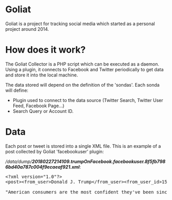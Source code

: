 # Goliat
Goliat is a project for tracking social media which started as a personal project around 2014.

# How does it work?
The Goliat Collector is a PHP script which can be executed as a daemon.
Using a plugin, it connects to Facebook and Twitter periodically to get data and store it into the local machine.

The data stored will depend on the definition of the 'sondas'.
Each sonda will define:
- Plugin used to connect to the data source (Twitter Search, Twitter User Feed, Facebook Page...)
- Search Query or Account ID.

# Data
Each post or tweet is stored into a single XML file. This is an example of a post collected by Goliat 'facebookuser' plugin:

<i>/data/dump/<b>20180227214109.trumpOnFacebook.facebookuser.8f5fb7986bd40a787c004f9ecaeaf921.xml</b></i>:
<pre>
&lt;?xml version="1.0"?&gt;
&lt;post&gt;&lt;from_user&gt;Donald J. Trump&lt;/from_user&gt;&lt;from_user_id&gt;153080620724&lt;/from_user_id&gt;&lt;profile_image_url&gt;https://graph.facebook.com/153080620724/picture&lt;/profile_image_url&gt;&lt;text&gt;Tremendous things are happening!

"American consumers are the most confident they've been since 2000&#x2026;The unemployment rate has stayed at a 17-year low." https://usat.ly/2Fc6RmK&lt;/text&gt;&lt;created_at&gt;2018-02-27 21:41:09&lt;/created_at&gt;&lt;type&gt;photo&lt;/type&gt;&lt;link&gt;https://www.facebook.com/DonaldTrump/photos/a.488852220724.393301.153080620724/10160655279815725/?type=3&lt;/link&gt;&lt;id&gt;153080620724_10160655287330725&lt;/id&gt;&lt;/post&gt;
</pre>
